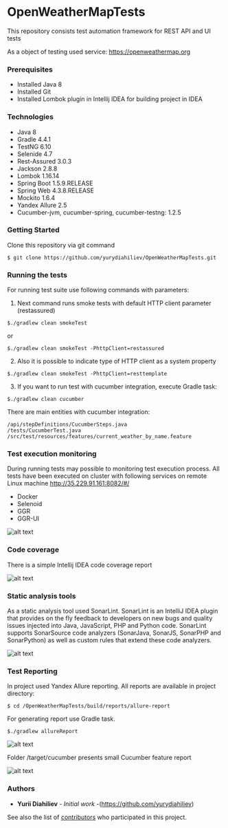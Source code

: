 # OpenWeatherMapTests

This repository consists test automation framework for REST API and UI tests

As a object of testing used service: https://openweathermap.org

### Prerequisites

- Installed Java 8
- Installed Git
- Installed Lombok plugin in Intellij IDEA for building project in IDEA

### Technologies

- Java 8
- Gradle 4.4.1
- TestNG 6.10
- Selenide 4.7
- Rest-Assured 3.0.3
- Jackson 2.8.8
- Lombok 1.16.14
- Spring Boot 1.5.9.RELEASE
- Spring Web 4.3.8.RELEASE
- Mockito 1.6.4
- Yandex Allure 2.5
- Cucumber-jvm, cucumber-spring, cucumber-testng: 1.2.5

### Getting Started
Clone this repository via git command
```
$ git clone https://github.com/yurydiahiliev/OpenWeatherMapTests.git
```

### Running the tests
For running test suite use following commands with parameters:

1. Next command runs smoke tests with default HTTP client parameter (restassured)
```
$./gradlew clean smokeTest
```
or
```
$./gradlew clean smokeTest -PhttpClient=restassured
```
2. Also it is possible to indicate type of HTTP client as a system property
```
$./gradlew clean smokeTest -PhttpClient=resttemplate
```
3. If you want to run test with cucumber integration, execute Gradle task:

```
$./gradlew clean cucumber 
```
There are main entities with cucumber integration: 
```
/api/stepDefinitions/CucumberSteps.java
/tests/CucumberTest.java
/src/test/resources/features/current_weather_by_name.feature
```
### Test execution monitoring

During running tests may possible to monitoring test execution process. All tests have been executed on cluster with following  services on remote Linux machine http://35.229.91.161:8082/#/
* Docker
* Selenoid
* GGR
* GGR-UI

![alt text](https://i.imgur.com/Y4MzVYq.png)


### Code coverage

There is a simple Intellij IDEA code coverage report

![alt text](https://i.imgur.com/cthU2n3.png)

### Static analysis tools

As a static analysis tool used SonarLint. SonarLint is an IntelliJ IDEA plugin that provides on the fly feedback to developers on new bugs and quality issues injected into Java, JavaScript, PHP and Python code. SonarLint supports SonarSource code analyzers (SonarJava, SonarJS, SonarPHP and SonarPython) as well as custom rules that extend these code analyzers.

![alt text](https://i.imgur.com/BVGhTPz.png)

### Test Reporting
In project used Yandex Allure reporting. All reports are available in project directory:
```
$ cd /OpenWeatherMapTests/build/reports/allure-report
```
For generating report use Gradle task.
```
$./gradlew allureReport
```

![alt text](https://i.imgur.com/vxWoDEo.png)

Folder /target/cucumber presents small Cucumber feature report

![alt text](https://i.imgur.com/6Q9yeH6.png)

### Authors

* **Yurii Diahiliev** - *Initial work* -(https://github.com/yurydiahiliev)

See also the list of [contributors](https://github.com/yurydiahiliev/OpenWeatherMapTests/contributors) who participated in this project.
